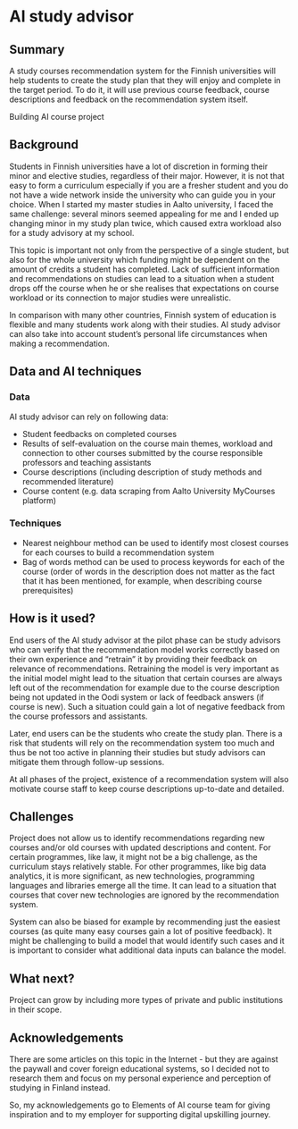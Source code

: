 # AI study advisor


## Summary
A study courses recommendation system for the Finnish universities will help students to create the study plan that they will enjoy and complete in the target period. To do it, it will use previous course feedback, course descriptions and feedback on the recommendation system itself.

Building AI course project

## Background
Students in Finnish universities have a lot of discretion in forming their minor and elective studies, regardless of their major. However, it is not that easy to form a curriculum especially if you are a fresher student and you do not have a wide network inside the university who can guide you in your choice. When I started my master studies in Aalto university, I faced the same challenge: several minors seemed appealing for me and I ended up changing minor in my study plan twice, which caused extra workload also for a study advisory at my school.

This topic is important not only from the perspective of a single student, but also for the whole university which funding might be dependent on the amount of credits a student has completed. Lack of sufficient information and recommendations on studies can lead to a situation when a student drops off the course when he or she realises that expectations on course workload or its connection to major studies were unrealistic.

In comparison with many other countries, Finnish system of education is flexible and many students work along with their studies. AI study advisor can also take into account student’s personal life circumstances when making a recommendation.

## Data and AI techniques

### Data
AI study advisor can rely on following data:
* Student feedbacks on completed courses
* Results of self-evaluation on the course main themes, workload and connection to other courses submitted by the course responsible professors and teaching assistants
* Course descriptions (including description of study methods and recommended literature)
* Course content (e.g. data scraping from Aalto University MyCourses platform)

### Techniques
* Nearest neighbour method can be used to identify most closest courses for each courses to build a recommendation system 
* Bag of words method can be used to process keywords for each of the course (order of words in the description does not matter as the fact that it has been mentioned, for example, when describing course prerequisites)

## How is it used?
End users of the AI study advisor at the pilot phase can be study advisors who can verify that the recommendation model works correctly based on their own experience and “retrain” it by providing their feedback on relevance of recommendations. Retraining the model is very important as the initial model might lead to the situation that certain courses are always left out of the recommendation for example due to the course description being not updated in the Oodi system or lack of feedback answers (if course is new). Such a situation could gain a lot of negative feedback from the course professors and assistants.

Later, end users can be the students who create the study plan. There is a risk that students will rely on the recommendation system too much and thus be not too active in planning their studies but study advisors can mitigate them through follow-up sessions.

At all phases of the project, existence of a recommendation system will also motivate course staff to keep course descriptions up-to-date and detailed.

## Challenges
Project does not allow us to identify recommendations regarding new courses and/or old courses with updated descriptions and content. For certain programmes, like law, it might not be a big challenge, as the curriculum stays relatively stable. For other programmes, like big data analytics, it is more significant, as new technologies, programming languages and libraries emerge all the time. It can lead to a situation that courses that cover new technologies are ignored by the recommendation system.

System can also be biased for example by recommending just the easiest courses (as quite many easy courses gain a lot of positive feedback). It might be challenging to build a model that would identify such cases and it is important to consider what additional data inputs can balance the model.

## What next?
Project can grow by including more types of private and public institutions in their scope.

## Acknowledgements
There are some articles on this topic in the Internet - but they are against the paywall and cover foreign educational systems, so I decided not to research them and focus on my personal experience and perception of studying in Finland instead.

So, my acknowledgements go to Elements of AI course team for giving inspiration and to my employer for supporting digital upskilling journey.





